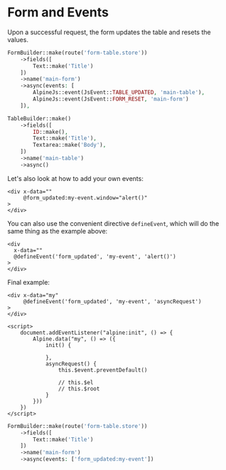 # Form and Events

Upon a successful request, the form updates the table and resets the values.

```php
FormBuilder::make(route('form-table.store'))
    ->fields([
        Text::make('Title')
    ])
    ->name('main-form')
    ->async(events: [
        AlpineJs::event(JsEvent::TABLE_UPDATED, 'main-table'),
        AlpineJs::event(JsEvent::FORM_RESET, 'main-form')
    ]),

TableBuilder::make()
    ->fields([
        ID::make(),
        Text::make('Title'),
        Textarea::make('Body'),
    ])
    ->name('main-table')
    ->async()
```

Let's also look at how to add your own events:

```bladehtml
<div x-data=""
     @form_updated:my-event.window="alert()"
>
</div>
```

You can also use the convenient directive `defineEvent`, which will do the same thing as the example above:

```bladehtml
<div
  x-data=""
  @defineEvent('form_updated', 'my-event', 'alert()')
>
</div>
```

Final example:

```bladehtml
<div x-data="my"
     @defineEvent('form_updated', 'my-event', 'asyncRequest')
>
</div>

<script>
    document.addEventListener("alpine:init", () => {
        Alpine.data("my", () => ({
            init() {

            },
            asyncRequest() {
                this.$event.preventDefault()

                // this.$el
                // this.$root
            }
        }))
    })
</script>
```

```php
FormBuilder::make(route('form-table.store'))
    ->fields([
        Text::make('Title')
    ])
    ->name('main-form')
    ->async(events: ['form_updated:my-event'])
```
